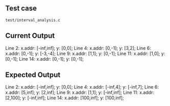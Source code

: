 ## Test case
`test/interval_analysis.c`

## Current Output

Line 2:
x.addr: [-inf,inf]; y: [0,0];
Line 4:
x.addr: [0,-1]; y: [3,2];
Line 6:
x.addr: [0,-1]; y: [-3,-4];
Line 9:
x.addr: [1,1]; y: [0,-1];
Line 11:
x.addr: [1,0]; y: [0,-1];
Line 14:
x.addr: [0,-1]; y: [0,-1];

## Expected Output

Line 2:
x.addr: [-inf,inf]; y: [0,0];
Line 4:
x.addr: [-inf,4]; y: [-inf,7];
Line 6:
x.addr: [5,inf]; y: [2,inf];
Line 9:
x.addr: [1,1]; y: [-inf,inf];
Line 11:
x.addr: [2,100]; y: [-inf,inf];
Line 14:
x.addr: [100,inf]; y: [100,inf];